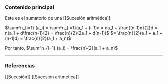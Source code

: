### Contenido principal

Este es el sumatorio de una [[Sucesión aritmética]]:

$\sum^n_{i=1} (a_i) = \sum^n_{i=1}(a_1 + (i-1)d = na_1 + \frac{(n-1)n}{2}d = n(a_1 + d\frac{n-1}{2} = \frac{n}{2}(2a_1 + d(n-1))$
$= \frac{n}{2}(a_1 + a_1 + (n-1)d) = \frac{n}{2}(a_1 + a_n)$

Por tanto, $\sum^n_{i=1} (a_i) = \frac{n}{2}(a_1 + a_n)$
 

--- 
### Referencias
[[Sucesión]]
[[Sucesión aritmética]]